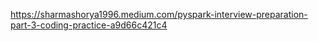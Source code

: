 https://sharmashorya1996.medium.com/pyspark-interview-preparation-part-3-coding-practice-a9d66c421c4
